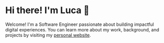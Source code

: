 # Hi there! I'm Luca 👋

Welcome! I'm a Software Engineer passionate about building impactful digital experiences.
You can learn more about my work, background, and projects by visiting my [personal website](https://azal.im).
